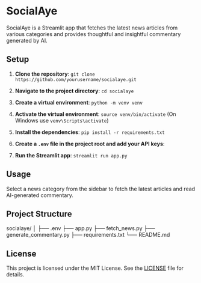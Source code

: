 # SocialAye

SocialAye is a Streamlit app that fetches the latest news articles from various categories and provides thoughtful and insightful commentary generated by AI.

## Setup

1. **Clone the repository**: `git clone https://github.com/yourusername/socialaye.git`

2. **Navigate to the project directory**: `cd socialaye`

3. **Create a virtual environment**: `python -m venv venv`

4. **Activate the virtual environment**: `source venv/bin/activate` (On Windows use `venv\Scripts\activate`)

5. **Install the dependencies**: `pip install -r requirements.txt`

6. **Create a `.env` file in the project root and add your API keys**:


7. **Run the Streamlit app**: `streamlit run app.py`

## Usage

Select a news category from the sidebar to fetch the latest articles and read AI-generated commentary.

## Project Structure

socialaye/
│
├── .env
├── app.py
├── fetch_news.py
├── generate_commentary.py
├── requirements.txt
└── README.md


## License

This project is licensed under the MIT License. See the [LICENSE](LICENSE) file for details.
